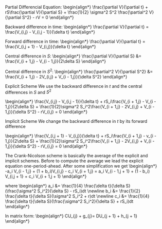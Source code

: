 Partial Differencial Equation:
\begin{align*}
\frac{\partial V}{\partial t} + rS\frac{\partial V}{\partial S} + \frac{1}{2} \sigma^2 S^2 \frac{\partial^2 V}{\partial S^2} - rV = 0
\end{align*}

Backward difference in time:
\begin{align*}
\frac{\partial V}{\partial t} = \frac{V_{i,j} - V_{i,j - 1}}{\delta t}
\end{align*}

Forward difference in time:
\begin{align*}
\frac{\partial V}{\partial t} = \frac{V_{i,j + 1} - V_{i,j}}{\delta t}
\end{align*}

Central difference in $S$:
\begin{align*}
\frac{\partial V}{\partial S} &= \frac{V_{i + 1,j} - V_{i - 1,j}}{2\delta S}
\end{align*}

Central difference in $S^2$:
\begin{align*}
\frac{\partial^2 V}{\partial S^2} &= \frac{V_{i + 1,j} - 2V_{i,j} + V_{i - 1,j}}{\delta S^2}
\end{align*}

Explicit Scheme
We use the backward difference in $t$ and the central differences in $S$ and $S^2$

\begin{align*}
\frac{V_{i,j} - V_{i,j - 1}}{\delta t} + rS_i\frac{V_{i + 1,j} - V_{i - 1,j}}{2\delta S} + \frac{1}{2}\sigma^2 S_i^2\frac{V_{i + 1,j} - 2V_{i,j} + V_{i - 1,j}}{\delta S^2} - rV_{i,j} = 0
\end{align*}

Implicit Scheme
We change the backward difference in $t$ by its forward difference

\begin{align*}
\frac{V_{i,j + 1} - V_{i,j}}{\delta t} + rS_i\frac{V_{i + 1,j} - v_{i - 1,j}}{2\delta S} + \frac{1}{2}\sigma^2 S_i^2\frac{V_{i + 1,j} - 2V_{i,j} + V_{i - 1,j}}{\delta S^2} - rV_{i,j} = 0
\end{align*}

The Crank-Nicolson scheme is basically the average of the explicit and implicit schemes. Before to compute the average we lead the explicit equation one-period-ahead. After some simplification we get
\begin{align*}
-a_i V_{i - 1,j} + (1 + b_i)V_{i,j} - c_i V_{i + 1,j} = a_i V_{i - 1,j + 1}  + (1 -  b_i) V_{i,j + 1} + c_i V_{i + 1,j + 1}
\end{align*}

where
\begin{align*}
a_i &= \frac{1}{4} \frac{\delta t}{\delta S}(\frac{\sigma^2 S_i^2}{\delta S} - rS_i)dt \newline
b_i &= \frac{1}{2} \frac{\delta t}{\delta S}(\sigma^2 S_i^2 + r)dt \newline
c_i &= \frac{1}{4} \frac{\delta t}{\delta S}(\frac{\sigma^2 S_i^2}{\delta S} + rS_i)dt 
\end{align*}

In matrix form:
\begin{align*}
CU_{j} + g_{j}= DU_{j + 1} + h_{j + 1}
\end{align*}
